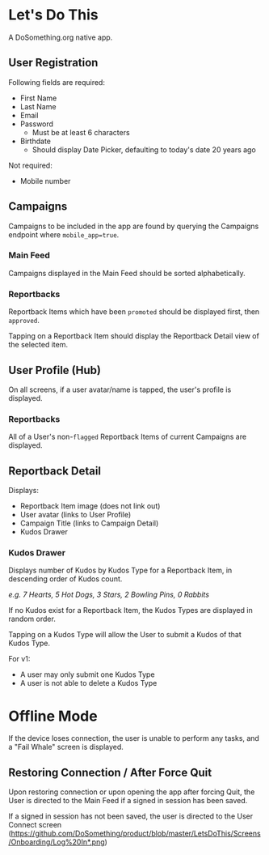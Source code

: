 # Let's Do This

A DoSomething.org native app.

## User Registration

Following fields are required:
* First Name
* Last Name
* Email
* Password
    * Must be at least 6 characters
* Birthdate
    * Should display Date Picker, defaulting to today's date 20 years ago

Not required:
* Mobile number

## Campaigns

Campaigns to be included in the app are found by querying the Campaigns endpoint where `mobile_app=true`.

### Main Feed

Campaigns displayed in the Main Feed should be sorted alphabetically.

### Reportbacks

Reportback Items which have been `promoted` should be displayed first, then `approved`.

Tapping on a Reportback Item should display the Reportback Detail view of the selected item.

## User Profile (Hub)

On all screens, if a user avatar/name is tapped, the user's profile is displayed.

### Reportbacks

All of a User's non-`flagged` Reportback Items of current Campaigns are displayed.

## Reportback Detail

Displays:
* Reportback Item image (does not link out)
* User avatar (links to User Profile)
* Campaign Title (links to Campaign Detail)
* Kudos Drawer


### Kudos Drawer

Displays number of Kudos by Kudos Type for a Reportback Item, in descending order of Kudos count.

*e.g. 7 Hearts, 5 Hot Dogs, 3 Stars, 2 Bowling Pins, 0 Rabbits*

If no Kudos exist for a Reportback Item, the Kudos Types are displayed in random order.

Tapping on a Kudos Type will allow the User to submit a Kudos of that Kudos Type.

For v1:
* A user may only submit one Kudos Type
* A user is not able to delete a Kudos Type

# Offline Mode
If the device loses connection, the user is unable to perform any tasks, and a "Fail Whale" screen is displayed.

## Restoring Connection / After Force Quit
Upon restoring connection or upon opening the app after forcing Quit, the User is directed to the Main Feed if a signed in session has been saved.

If a signed in session has not been saved, the user is directed to the User Connect screen (https://github.com/DoSomething/product/blob/master/LetsDoThis/Screens/Onboarding/Log%20In*.png)

